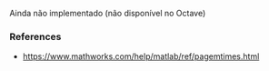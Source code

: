 Ainda não implementado (não disponível no Octave)

### References

- https://www.mathworks.com/help/matlab/ref/pagemtimes.html
